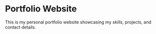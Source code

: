 # Portfolio Website
This is my personal portfolio website showcasing my skills, projects, and contact details.
